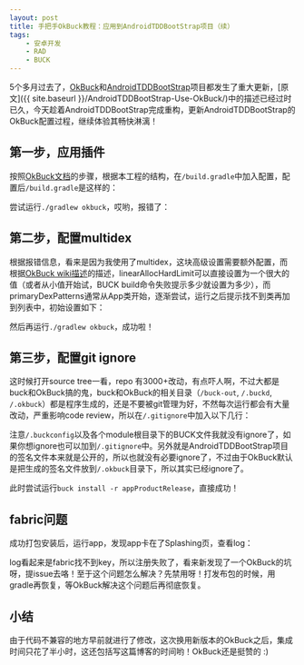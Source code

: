 ```yaml
---
layout: post
title: 手把手OkBuck教程：应用到AndroidTDDBootStrap项目（续）
tags:
    - 安卓开发
    - RAD
    - BUCK
---
```


5个多月过去了，[OkBuck](https://github.com/Piasy/OkBuck)和[AndroidTDDBootStrap](https://github.com/Piasy/AndroidTDDBootStrap)项目都发生了重大更新，[原文]({{ site.baseurl }}/AndroidTDDBootStrap-Use-OkBuck/)中的描述已经过时已久，今天趁着AndroidTDDBootStrap完成重构，更新AndroidTDDBootStrap的OkBuck配置过程，继续体验其畅快淋漓！

## 第一步，应用插件
按照[OkBuck文档](http://blog.piasy.com/OkBuck/)的步骤，根据本工程的结构，在`/build.gradle`中加入配置，配置后`/build.gradle`是这样的：

<p><script src="https://gist.github.com/Piasy/012a90a37cd135c1c922.js?file=build1.gradle"></script></p>

尝试运行`./gradlew okbuck`，哎哟，报错了：

<p><script src="https://gist.github.com/Piasy/012a90a37cd135c1c922.js?file=error1.sh"></script></p>

## 第二步，配置multidex
根据报错信息，看来是因为我使用了multidex，这块高级设置需要额外配置，而根据[OkBuck wiki描述](https://github.com/Piasy/OkBuck/wiki/Multidex-Configuration-Guide)的描述，linearAllocHardLimit可以直接设置为一个很大的值（或者从小值开始试，BUCK build命令失败提示多少就设置为多少），而primaryDexPatterns通常从App类开始，逐渐尝试，运行之后提示找不到类再加到列表中，初始设置如下：

<p><script src="https://gist.github.com/Piasy/012a90a37cd135c1c922.js?file=build2.gradle"></script></p>

然后再运行`./gradlew okbuck`，成功啦！

## 第三步，配置git ignore
这时候打开source tree一看，repo 有3000+改动，有点吓人啊，不过大都是buck和OkBuck搞的鬼，buck和OkBuck的相关目录（`/buck-out`, `/.buckd`, `/.okbuck`）都是程序生成的，还是不要被git管理为好，不然每次运行都会有大量改动，严重影响code review，所以在`/.gitignore`中加入以下几行：

<p><script src="https://gist.github.com/Piasy/efc83b11e82fd0e5a33a.js?file=.gitignore"></script></p>

注意`/.buckconfig`以及各个module根目录下的BUCK文件我就没有ignore了，如果你想ignore也可以加到`/.gitignore`中。另外就是AndroidTDDBootStrap项目的签名文件本来就是公开的，所以也就没有必要ignore了，不过由于OkBuck默认是把生成的签名文件放到`/.okbuck`目录下，所以其实已经ignore了。

此时尝试运行`buck install -r appProductRelease`，直接成功！

## fabric问题
成功打包安装后，运行app，发现app卡在了Splashing页，查看log：

<p><script src="https://gist.github.com/Piasy/efc83b11e82fd0e5a33a.js?file=error6.java"></script></p>

log看起来是fabric找不到key，所以注册失败了，看来新发现了一个OkBuck的坑呀，提issue去咯！至于这个问题怎么解决？先禁用呀！打发布包的时候，用gradle再恢复，等OkBuck解决这个问题后再彻底恢复。

## 小结
由于代码不兼容的地方早前就进行了修改，这次换用新版本的OkBuck之后，集成时间只花了半小时，这还包括写这篇博客的时间哟！OkBuck还是挺赞的 :)
